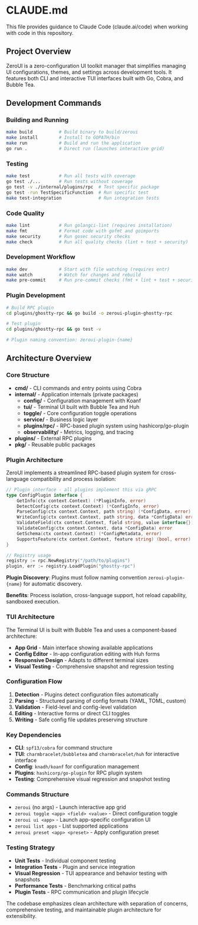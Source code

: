 # CLAUDE.md

This file provides guidance to Claude Code (claude.ai/code) when working with code in this repository.

## Project Overview

ZeroUI is a zero-configuration UI toolkit manager that simplifies managing UI configurations, themes, and settings across development tools. It features both CLI and interactive TUI interfaces built with Go, Cobra, and Bubble Tea.

## Development Commands

### Building and Running
```bash
make build          # Build binary to build/zeroui
make install        # Install to GOPATH/bin
make run            # Build and run the application
go run .            # Direct run (launches interactive grid)
```

### Testing
```bash
make test           # Run all tests with coverage
go test ./...       # Run tests without coverage
go test -v ./internal/plugins/rpc  # Test specific package
go test -run TestSpecificFunction  # Run specific test
make test-integration              # Run integration tests
```

### Code Quality
```bash
make lint           # Run golangci-lint (requires installation)
make fmt            # Format code with gofmt and goimports  
make security       # Run gosec security checks
make check          # Run all quality checks (lint + test + security)
```

### Development Workflow
```bash
make dev            # Start with file watching (requires entr)
make watch          # Watch for changes and rebuild
make pre-commit     # Run pre-commit checks (fmt + lint + test + security)
```

### Plugin Development
```bash
# Build RPC plugin
cd plugins/ghostty-rpc && go build -o zeroui-plugin-ghostty-rpc

# Test plugin
cd plugins/ghostty-rpc && go test -v

# Plugin naming convention: zeroui-plugin-{name}
```

## Architecture Overview

### Core Structure
- **cmd/** - CLI commands and entry points using Cobra
- **internal/** - Application internals (private packages)
  - **config/** - Configuration management with Koanf
  - **tui/** - Terminal UI built with Bubble Tea and Huh
  - **toggle/** - Core configuration toggle operations  
  - **service/** - Business logic layer
  - **plugins/rpc/** - RPC-based plugin system using hashicorp/go-plugin
  - **observability/** - Metrics, logging, and tracing
- **plugins/** - External RPC plugins
- **pkg/** - Reusable public packages

### Plugin Architecture

ZeroUI implements a streamlined RPC-based plugin system for cross-language compatibility and process isolation:

```go
// Plugin interface - all plugins implement this via gRPC
type ConfigPlugin interface {
    GetInfo(ctx context.Context) (*PluginInfo, error)
    DetectConfig(ctx context.Context) (*ConfigInfo, error)
    ParseConfig(ctx context.Context, path string) (*ConfigData, error)
    WriteConfig(ctx context.Context, path string, data *ConfigData) error
    ValidateField(ctx context.Context, field string, value interface{}) error
    ValidateConfig(ctx context.Context, data *ConfigData) error
    GetSchema(ctx context.Context) (*ConfigMetadata, error)
    SupportsFeature(ctx context.Context, feature string) (bool, error)
}

// Registry usage
registry := rpc.NewRegistry("/path/to/plugins")
plugin, err := registry.LoadPlugin("ghostty-rpc")
```

**Plugin Discovery**: Plugins must follow naming convention `zeroui-plugin-{name}` for automatic discovery.

**Benefits**: Process isolation, cross-language support, hot reload capability, sandboxed execution.

### TUI Architecture

The Terminal UI is built with Bubble Tea and uses a component-based architecture:

- **App Grid** - Main interface showing available applications
- **Config Editor** - In-app configuration editing with Huh forms
- **Responsive Design** - Adapts to different terminal sizes
- **Visual Testing** - Comprehensive snapshot and regression testing

### Configuration Flow

1. **Detection** - Plugins detect configuration files automatically
2. **Parsing** - Structured parsing of config formats (YAML, TOML, custom)
3. **Validation** - Field-level and config-level validation
4. **Editing** - Interactive forms or direct CLI toggles
5. **Writing** - Safe config file updates preserving structure

### Key Dependencies

- **CLI**: `spf13/cobra` for command structure
- **TUI**: `charmbracelet/bubbletea` and `charmbracelet/huh` for interactive interface
- **Config**: `knadh/koanf` for configuration management
- **Plugins**: `hashicorp/go-plugin` for RPC plugin system
- **Testing**: Comprehensive visual regression and snapshot testing

### Commands Structure

- `zeroui` (no args) - Launch interactive app grid
- `zeroui toggle <app> <field> <value>` - Direct configuration toggle
- `zeroui ui <app>` - Launch app-specific configuration UI
- `zeroui list apps` - List supported applications
- `zeroui preset <app> <preset>` - Apply configuration preset

### Testing Strategy

- **Unit Tests** - Individual component testing
- **Integration Tests** - Plugin and service integration 
- **Visual Regression** - TUI appearance and behavior testing with snapshots
- **Performance Tests** - Benchmarking critical paths
- **Plugin Tests** - RPC communication and plugin lifecycle

The codebase emphasizes clean architecture with separation of concerns, comprehensive testing, and maintainable plugin architecture for extensibility.